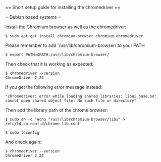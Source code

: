 == Short setup guide for installing the chromedriver ==

= Debian based systems =

Install the Chromium browser as well as the chromedriver:

```
$ sudo apt-get install chromium-browser chromium-chromedriver
```

Please remember to add `/usr/lib/chromium-browser/ to your PATH

```
$ export PATH=$PATH:/usr/lib/chromium-browser/
```

Then check that it is working as expected:

```
$ chromedriver --version
ChromeDriver 2.24
```

If you get the following error message instead:

```
"chromedriver: error while loading shared libraries: libui_base.so: cannot open shared object file: No such file or directory"
```

Then add the library path of the chrome browser:

```
$ sudo sh -c 'echo "/usr/lib/chromium-browser/libs" > /etc/ld.so.conf.d/chrome_lib.conf'
```

```
$ sudo ldconfig
```

And check again:

```
$ chromedriver --version
ChromeDriver 2.24
```
